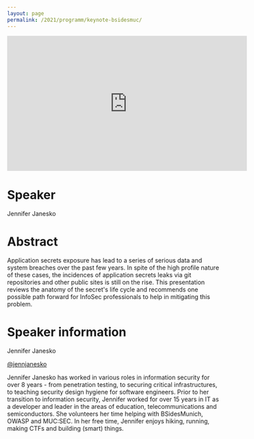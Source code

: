 ```yaml
---
layout: page
permalink: /2021/programm/keynote-bsidesmuc/
---
```


<iframe width="560" height="315" src="https://www.youtube.com/embed/-9eC58oNwZM" title="YouTube video player" frameborder="0" allow="accelerometer; autoplay; clipboard-write; encrypted-media; gyroscope; picture-in-picture" allowfullscreen></iframe>

# Speaker

Jennifer Janesko

# Abstract

Application secrets exposure has lead to a series of serious data and system breaches over the past few years. In spite of the high profile nature of these cases, the incidences of application secrets leaks via git repositories and other public sites is still on the rise. This presentation reviews the anatomy of the secret's life cycle and recommends one possible path forward for InfoSec professionals to help in mitigating this problem.

# Speaker information

Jennifer Janesko

[@jennjanesko](https://twitter.com/jennjanesko)

Jennifer Janesko has worked in various roles in information security for over 8 years - from penetration testing, to securing critical infrastructures, to teaching security design hygiene for software engineers. Prior to her transition to information  security, Jennifer worked for over 15 years in IT as a developer and  leader in the areas of education, telecommunications and semiconductors.  She volunteers her time helping with BSidesMunich, OWASP and MUC:SEC. In her free time, Jennifer enjoys hiking, running, making CTFs and building (smart) things.
